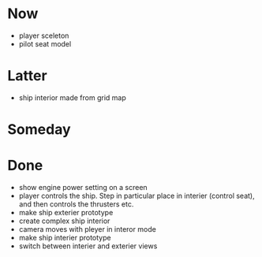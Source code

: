 # Now
- player sceleton
- pilot seat model

# Latter
- ship interior made from grid map

# Someday

# Done
- show engine power setting on a screen
- player controls the ship. Step in particular place in interier (control seat), and then controls the thrusters etc.
- make ship exterier prototype
- create complex ship interior
- camera moves with pleyer in interor mode
- make ship interier prototype
- switch between interier and exterier views